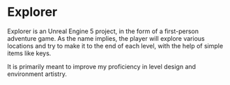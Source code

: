 # Explorer
 
Explorer is an Unreal Engine 5 project, in the form of a first-person adventure game. As the name implies, the player will explore various locations and try to make it to the end of each level, with the help of simple items like keys.

It is primarily meant to improve my proficiency in level design and environment artistry.
